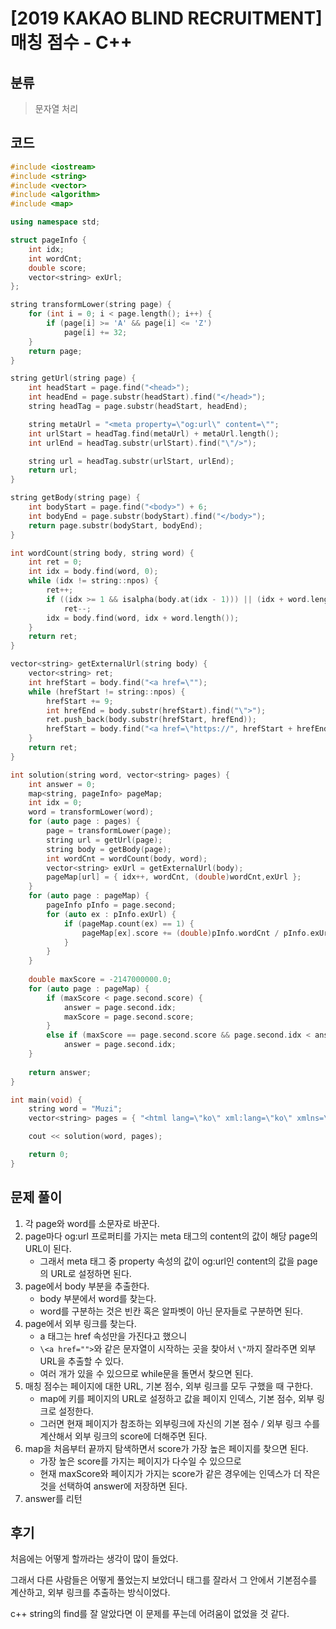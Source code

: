 # [2019 KAKAO BLIND RECRUITMENT] 매칭 점수 - C++

## 분류
> 문자열 처리

## 코드
```c++
#include <iostream>
#include <string>
#include <vector>
#include <algorithm>
#include <map>

using namespace std;

struct pageInfo {
    int idx;
    int wordCnt;
    double score;
    vector<string> exUrl;
};

string transformLower(string page) {
    for (int i = 0; i < page.length(); i++) {
        if (page[i] >= 'A' && page[i] <= 'Z')
            page[i] += 32;
    }
    return page;
}

string getUrl(string page) {
    int headStart = page.find("<head>");
    int headEnd = page.substr(headStart).find("</head>");
    string headTag = page.substr(headStart, headEnd);

    string metaUrl = "<meta property=\"og:url\" content=\"";
    int urlStart = headTag.find(metaUrl) + metaUrl.length();
    int urlEnd = headTag.substr(urlStart).find("\"/>");

    string url = headTag.substr(urlStart, urlEnd);
    return url;
}

string getBody(string page) {
    int bodyStart = page.find("<body>") + 6;
    int bodyEnd = page.substr(bodyStart).find("</body>");
    return page.substr(bodyStart, bodyEnd);
}

int wordCount(string body, string word) {
    int ret = 0;
    int idx = body.find(word, 0);
    while (idx != string::npos) {
        ret++;
        if ((idx >= 1 && isalpha(body.at(idx - 1))) || (idx + word.length() < body.length() && isalpha(body[idx + word.length()])))
            ret--;
        idx = body.find(word, idx + word.length());
    }
    return ret;
}

vector<string> getExternalUrl(string body) {
    vector<string> ret;
    int hrefStart = body.find("<a href=\"");
    while (hrefStart != string::npos) {
        hrefStart += 9;
        int hrefEnd = body.substr(hrefStart).find("\">");
        ret.push_back(body.substr(hrefStart, hrefEnd));
        hrefStart = body.find("<a href=\"https://", hrefStart + hrefEnd);
    }
    return ret;
}

int solution(string word, vector<string> pages) {
    int answer = 0;
    map<string, pageInfo> pageMap;
    int idx = 0;
    word = transformLower(word);
    for (auto page : pages) {
        page = transformLower(page);
        string url = getUrl(page);
        string body = getBody(page);
        int wordCnt = wordCount(body, word);
        vector<string> exUrl = getExternalUrl(body);
        pageMap[url] = { idx++, wordCnt, (double)wordCnt,exUrl };
    }
    for (auto page : pageMap) {
        pageInfo pInfo = page.second;
        for (auto ex : pInfo.exUrl) {
            if (pageMap.count(ex) == 1) {
                pageMap[ex].score += (double)pInfo.wordCnt / pInfo.exUrl.size();
            }
        }
    }
    
    double maxScore = -2147000000.0;
    for (auto page : pageMap) {
        if (maxScore < page.second.score) {
            answer = page.second.idx;
            maxScore = page.second.score;
        }
        else if (maxScore == page.second.score && page.second.idx < answer)
            answer = page.second.idx;
    }
    
    return answer;
}

int main(void) {
    string word = "Muzi";
    vector<string> pages = { "<html lang=\"ko\" xml:lang=\"ko\" xmlns=\"http://www.w3.org/1999/xhtml\">\n<head>\n  <meta charset=\"utf-8\">\n  <meta property=\"og:url\" content=\"https://careers.kakao.com/interview/list\"/>\n</head>  \n<body>\n<a href=\"https://programmers.co.kr/learn/courses/4673\"></a>#!MuziMuzi!)jayg07con&&\n\n</body>\n</html>", "<html lang=\"ko\" xml:lang=\"ko\" xmlns=\"http://www.w3.org/1999/xhtml\">\n<head>\n  <meta charset=\"utf-8\">\n  <meta property=\"og:url\" content=\"https://www.kakaocorp.com\"/>\n</head>  \n<body>\ncon%\tmuzI92apeach&2<a href=\"https://hashcode.co.kr/tos\"></a>\n\n\t^\n</body>\n</html>" };

    cout << solution(word, pages);

    return 0;
}
```

## 문제 풀이
1. 각 page와 word를 소문자로 바꾼다.
1. page마다 og:url 프로퍼티를 가지는 meta 태그의 content의 값이 해당 page의 URL이 된다.
   - 그래서 meta 태그 중 property 속성의 값이 og:url인 content의 값을 page의 URL로 설정하면 된다.
1. page에서 body 부분을 추출한다.
   - body 부분에서 word를 찾는다. 
   - word를 구분하는 것은 빈칸 혹은 알파벳이 아닌 문자들로 구분하면 된다.
1. page에서 외부 링크를 찾는다.
   - a 태그는 href 속성만을 가진다고 했으니
   - ```\<a href="">```와 같은 문자열이 시작하는 곳을 찾아서 ```\"```까지 잘라주면 외부 URL을 추출할 수 있다.
   - 여러 개가 있을 수 있으므로 while문을 돌면서 찾으면 된다.
1. 매칭 점수는 페이지에 대한 URL, 기본 점수, 외부 링크를 모두 구했을 때 구한다.
   - map에 키를 페이지의 URL로 설정하고 값을 페이지 인덱스, 기본 점수, 외부 링크로 설정한다.
   - 그러면 현재 페이지가 참조하는 외부링크에 자신의 기본 점수 / 외부 링크 수를 계산해서 외부 링크의 score에 더해주면 된다.
1. map을 처음부터 끝까지 탐색하면서 score가 가장 높은 페이지를 찾으면 된다.
   - 가장 높은 score를 가지는 페이지가 다수일 수 있으므로
   - 현재 maxScore와 페이지가 가지는 score가 같은 경우에는 인덱스가 더 작은 것을 선택하여 answer에 저장하면 된다.
1. answer를 리턴

## 후기
처음에는 어떻게 할까라는 생각이 많이 들었다.

그래서 다른 사람들은 어떻게 풀었는지 보았더니 태그를 잘라서 그 안에서 기본점수를 계산하고, 외부 링크를 추출하는 방식이었다.

c++ string의 find를 잘 알았다면 이 문제를 푸는데 어려움이 없었을 것 같다.